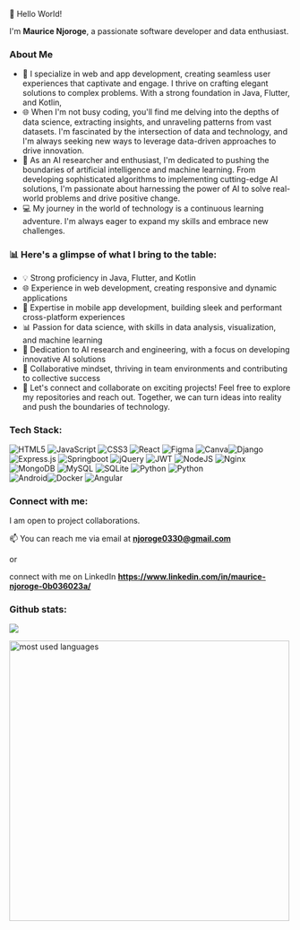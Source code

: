 👋 Hello World!
   
I'm **Maurice Njoroge**, a passionate software developer and data enthusiast.

### About Me

- 🚀 I specialize in web and app development, creating seamless user experiences that captivate and engage. I thrive on crafting elegant solutions to complex problems. With a strong foundation in Java, Flutter, and Kotlin, 
- 🌐 When I'm not busy coding, you'll find me delving into the depths of data science, extracting insights, and unraveling patterns from vast datasets. I'm fascinated by the intersection of data and technology, and I'm always seeking new ways to leverage data-driven approaches to drive innovation.
- 🤖 As an AI researcher and enthusiast, I'm dedicated to pushing the boundaries of artificial intelligence and machine learning. From developing sophisticated algorithms to implementing cutting-edge AI solutions, I'm passionate about harnessing the power of AI to solve real-world problems and drive positive change.
- 💻 My journey in the world of technology is a continuous learning adventure. I'm always eager to expand my skills and embrace new challenges.

### 📊 Here's a glimpse of what I bring to the table:

* 💡 Strong proficiency in Java, Flutter, and Kotlin
* 🌐 Experience in web development, creating responsive and dynamic applications
* 📱 Expertise in mobile app development, building sleek and performant cross-platform experiences
* 📊 Passion for data science, with skills in data analysis, visualization, and machine learning
* 🤖 Dedication to AI research and engineering, with a focus on developing innovative AI solutions
* 🤝 Collaborative mindset, thriving in team environments and contributing to collective success
* 🔗 Let's connect and collaborate on exciting projects! Feel free to explore my repositories and reach out. Together, we can turn ideas into reality and push the boundaries of technology.


### Tech Stack:
![HTML5](https://img.shields.io/badge/html5-%23E34F26.svg?style=for-the-badge&logo=html5&logoColor=white) ![JavaScript](https://img.shields.io/badge/javascript-%23323330.svg?style=for-the-badge&logo=javascript&logoColor=%23F7DF1E) ![CSS3](https://img.shields.io/badge/css3-%231572B6.svg?style=for-the-badge&logo=css3&logoColor=white) 
![React](https://img.shields.io/badge/react-%2320232a.svg?style=for-the-badge&logo=react&logoColor=%2361DAFB)
![Figma](https://img.shields.io/badge/figma-%23F24E1E.svg?style=for-the-badge&logo=figma&logoColor=white) ![Canva](https://img.shields.io/badge/Canva-%2300C4CC.svg?style=for-the-badge&logo=Canva&logoColor=white)![Django](https://img.shields.io/badge/django-%23092E20.svg?style=for-the-badge&logo=django&logoColor=white) ![Express.js](https://img.shields.io/badge/express.js-%23404d59.svg?style=for-the-badge&logo=express&logoColor=%2361DAFB) ![Springboot](https://img.shields.io/badge/springboot-%23009639.svg?style=for-the-badge&logo=spring&logoColor=5849BE) ![jQuery](https://img.shields.io/badge/jquery-%230769AD.svg?style=for-the-badge&logo=jquery&logoColor=%23009639) ![JWT](https://img.shields.io/badge/JWT-black?style=for-the-badge&logo=JSON%20web%20tokens)  ![NodeJS](https://img.shields.io/badge/node.js-6DA55F?style=for-the-badge&logo=node.js&logoColor=white) ![Nginx](https://img.shields.io/badge/nginx-%23009639.svg?style=for-the-badge&logo=nginx&logoColor=white) ![MongoDB](https://img.shields.io/badge/MongoDB-%234ea94b.svg?style=for-the-badge&logo=mongodb&logoColor=white) ![MySQL](https://img.shields.io/badge/mysql-%2300f.svg?style=for-the-badge&logo=mysql&logoColor=white) ![SQLite](https://img.shields.io/badge/sqlite-%2307405e.svg?style=for-the-badge&logo=sqlite&logoColor=white) 
![Python](https://img.shields.io/badge/postgresql-3670A0?style=for-the-badge&logo=postgresql&logoColor=ffdd54) ![Python](https://img.shields.io/badge/python-3670A0?style=for-the-badge&logo=python&logoColor=ffdd54) 	
![Android](https://img.shields.io/badge/android-green.svg?style=for-the-badge&logo=android&logoColor=white)![Docker](https://img.shields.io/badge/docker-%230db7ed.svg?style=for-the-badge&logo=docker&logoColor=white) ![Angular](https://img.shields.io/badge/angular-%230db7ed.svg?style=for-the-badge&logo=angular&logoColor=white)

### Connect with me:
I am open to project collaborations.

📫 You can reach me via 
email at **njoroge0330@gmail.com** 

or 

connect with me on LinkedIn **https://www.linkedin.com/in/maurice-njoroge-0b036023a/**

### Github stats:
![](https://github-contributor-stats.vercel.app/api?username=NjorogeMaurice&limit=5&theme=dark&combine_all_yearly_contributions=true)

<img alt="most used languages" width="500px" src="https://github-readme-stats.vercel.app/api/top-langs/?username=NjorogeMaurice&count_private=true&theme=algolia&bg_color=0,000000,130F40&layout=compact&border_radius=8&hide_border=true&langs_count=20&hide=hack,swift,kotlin,objective-c"/> 





<!--
**NjorogeMaurice/NjorogeMaurice** is a ✨ _special_ ✨ repository because its `README.md` (this file) appears on your GitHub profile.

Here are some ideas to get you started:

- 🔭 I’m currently working on ...
- 🌱 I’m currently learning ...
- 👯 I’m looking to collaborate on ...
- 🤔 I’m looking for help with ...
- 💬 Ask me about ...
- 📫 How to reach me: ...
- 😄 Pronouns: ...
- ⚡ Fun fact: ...
-->
